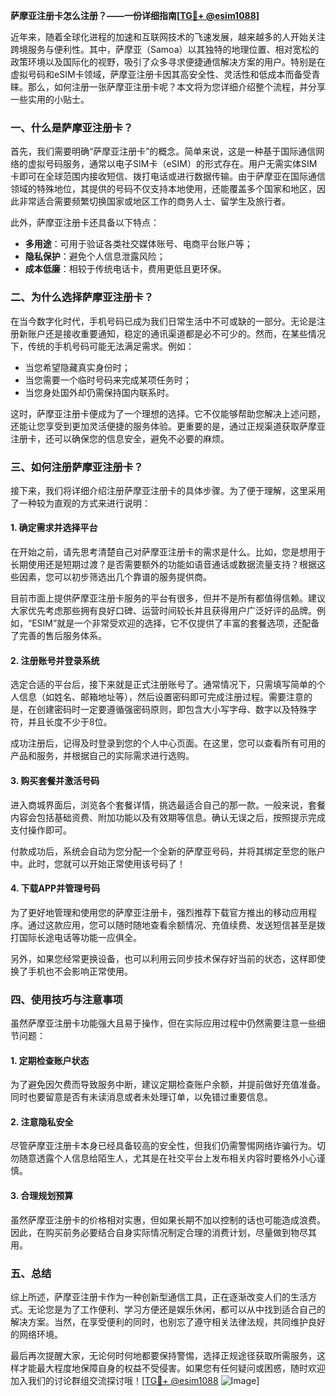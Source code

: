 **萨摩亚注册卡怎么注册？——一份详细指南[[TG💪+ @esim1088](https://t.me/s/esim1088)]**

近年来，随着全球化进程的加速和互联网技术的飞速发展，越来越多的人开始关注跨境服务与便利性。其中，萨摩亚（Samoa）以其独特的地理位置、相对宽松的政策环境以及国际化的视野，吸引了众多寻求便捷通信解决方案的用户。特别是在虚拟号码和eSIM卡领域，萨摩亚注册卡因其高安全性、灵活性和低成本而备受青睐。那么，如何注册一张萨摩亚注册卡呢？本文将为您详细介绍整个流程，并分享一些实用的小贴士。

### 一、什么是萨摩亚注册卡？

首先，我们需要明确“萨摩亚注册卡”的概念。简单来说，这是一种基于国际通信网络的虚拟号码服务，通常以电子SIM卡（eSIM）的形式存在。用户无需实体SIM卡即可在全球范围内接收短信、拨打电话或进行数据传输。由于萨摩亚在国际通信领域的特殊地位，其提供的号码不仅支持本地使用，还能覆盖多个国家和地区，因此非常适合需要频繁切换国家或地区工作的商务人士、留学生及旅行者。

此外，萨摩亚注册卡还具备以下特点：
- **多用途**：可用于验证各类社交媒体账号、电商平台账户等；
- **隐私保护**：避免个人信息泄露风险；
- **成本低廉**：相较于传统电话卡，费用更低且更环保。

### 二、为什么选择萨摩亚注册卡？

在当今数字化时代，手机号码已成为我们日常生活中不可或缺的一部分。无论是注册新账户还是接收重要通知，稳定的通讯渠道都是必不可少的。然而，在某些情况下，传统的手机号码可能无法满足需求。例如：
- 当您希望隐藏真实身份时；
- 当您需要一个临时号码来完成某项任务时；
- 当您身处国外却仍需保持国内联系时。

这时，萨摩亚注册卡便成为了一个理想的选择。它不仅能够帮助您解决上述问题，还能让您享受到更加灵活便捷的服务体验。更重要的是，通过正规渠道获取萨摩亚注册卡，还可以确保您的信息安全，避免不必要的麻烦。

### 三、如何注册萨摩亚注册卡？

接下来，我们将详细介绍注册萨摩亚注册卡的具体步骤。为了便于理解，这里采用了一种较为直观的方式来进行说明：

#### 1. 确定需求并选择平台

在开始之前，请先思考清楚自己对萨摩亚注册卡的需求是什么。比如，您是想用于长期使用还是短期过渡？是否需要额外的功能如语音通话或数据流量支持？根据这些因素，您可以初步筛选出几个靠谱的服务提供商。

目前市面上提供萨摩亚注册卡服务的平台有很多，但并不是所有都值得信赖。建议大家优先考虑那些拥有良好口碑、运营时间较长并且获得用户广泛好评的品牌。例如，“ESIM”就是一个非常受欢迎的选择，它不仅提供了丰富的套餐选项，还配备了完善的售后服务体系。

#### 2. 注册账号并登录系统

选定合适的平台后，接下来就是正式注册账号了。通常情况下，只需填写简单的个人信息（如姓名、邮箱地址等），然后设置密码即可完成注册过程。需要注意的是，在创建密码时一定要遵循强密码原则，即包含大小写字母、数字以及特殊字符，并且长度不少于8位。

成功注册后，记得及时登录到您的个人中心页面。在这里，您可以查看所有可用的产品和服务，并根据自己的实际需求进行选购。

#### 3. 购买套餐并激活号码

进入商城界面后，浏览各个套餐详情，挑选最适合自己的那一款。一般来说，套餐内容会包括基础资费、附加功能以及有效期等信息。确认无误之后，按照提示完成支付操作即可。

付款成功后，系统会自动为您分配一个全新的萨摩亚号码，并将其绑定至您的账户中。此时，您就可以开始正常使用该号码了！

#### 4. 下载APP并管理号码

为了更好地管理和使用您的萨摩亚注册卡，强烈推荐下载官方推出的移动应用程序。通过这款应用，您可以随时随地查看余额情况、充值续费、发送短信甚至是拨打国际长途电话等功能一应俱全。

另外，如果您经常更换设备，也可以利用云同步技术保存好当前的状态，这样即使换了手机也不会影响正常使用。

### 四、使用技巧与注意事项

虽然萨摩亚注册卡功能强大且易于操作，但在实际应用过程中仍然需要注意一些细节问题：

#### 1. 定期检查账户状态

为了避免因欠费而导致服务中断，建议定期检查账户余额，并提前做好充值准备。同时也要留意是否有未读消息或者未处理订单，以免错过重要信息。

#### 2. 注意隐私安全

尽管萨摩亚注册卡本身已经具备较高的安全性，但我们仍需警惕网络诈骗行为。切勿随意透露个人信息给陌生人，尤其是在社交平台上发布相关内容时要格外小心谨慎。

#### 3. 合理规划预算

虽然萨摩亚注册卡的价格相对实惠，但如果长期不加以控制的话也可能造成浪费。因此，在购买前务必要结合自身实际情况制定合理的消费计划，尽量做到物尽其用。

### 五、总结

综上所述，萨摩亚注册卡作为一种创新型通信工具，正在逐渐改变人们的生活方式。无论您是为了工作便利、学习方便还是娱乐休闲，都可以从中找到适合自己的解决方案。当然，在享受便利的同时，也别忘了遵守相关法律法规，共同维护良好的网络环境。

最后再次提醒大家，无论何时何地都要保持警惕，选择正规途径获取所需服务，这样才能最大程度地保障自身的权益不受侵害。如果您有任何疑问或困惑，随时欢迎加入我们的讨论群组交流探讨哦！[[TG💪+ @esim1088](https://t.me/s/esim1088) ![Image](https://i.postimg.cc/4NQfJmqS/Snipaste-2025-05-13-00-14-12.png)]